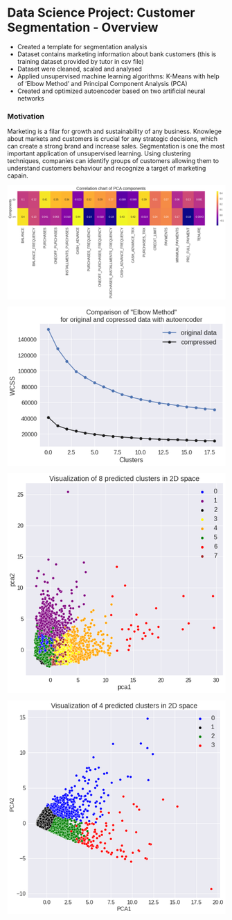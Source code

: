 
# Data Science Project: Customer Segmentation - Overview 
* Created a template for segmentation analysis 
* Dataset contains marketing information about bank customers (this is training dataset provided by tutor in csv file) 
* Dataset were cleaned, scaled and analysed
* Applied unsupervised machine learning algorithms: K-Means with help of ‘Elbow Method’ and Principal Component Analysis (PCA)
* Created and optimized autoencoder based on two artificial neural networks 


### Motivation
Marketing is a filar for growth and sustainability of any business. Knowlege about markets and customers is crucial for any strategic decisions, which can create a strong brand and increase sales.
Segmentation is one the most important application of unsupervised learning. Using clustering techniques, companies can identify groups of customers allowing them to understand customers behaviour and recognize a target of marketing capain.

![](/Images/CorrelationChartPCA.png)


![](/Images/ElbowMethod_comparison.png)


![](/Images/PCA_2components.png)


![](/Images/PCA_2components_compresion.png)
